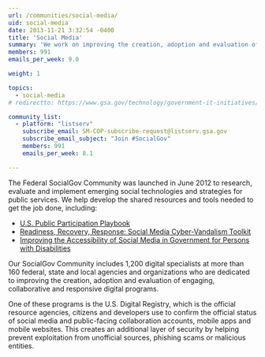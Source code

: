 ```yaml
---
url: /communities/social-media/
uid: social-media
date: 2013-11-21 3:32:54 -0400
title: 'Social Media'
summary: 'We work on improving the creation, adoption and evaluation of social engagement in government.'
members: 991
emails_per_week: 9.0

weight: 1

topics:
  - social-media
# redirectto: https://www.gsa.gov/technology/government-it-initiatives/emerging-citizen-technology/social-technology-socialgov

community_list:
  - platform: "listserv"
    subscribe_email: SM-COP-subscribe-request@listserv.gsa.gov
    subscribe_email_subject: "Join #SocialGov"
    members: 991
    emails_per_week: 8.1

---
```


The Federal SocialGov Community was launched in June 2012 to research, evaluate and implement emerging social technologies and strategies for public services. We help develop the shared resources and tools needed to get the job done, including:

- [U.S. Public Participation Playbook](https://participation.usa.gov/)
- [Readiness, Recovery, Response: Social Media Cyber-Vandalism Toolkit](https://digital.gov/resources/readiness-recovery-response-social-media-cyber-vandalism-toolkit/)
- [Improving the Accessibility of Social Media in Government for Persons with Disabilities](https://digital.gov/resources/improving-the-accessibility-of-social-media-in-government/)

Our SocialGov Community includes 1,200 digital specialists at more than 160 federal, state and local agencies and organizations who are dedicated to improving the creation, adoption and evaluation of engaging, collaborative and responsive digital programs.

One of these programs is the U.S. Digital Registry, which is the official resource agencies, citizens and developers use to confirm the official status of social media and public-facing collaboration accounts, mobile apps and mobile websites. This creates an additional layer of security by helping prevent exploitation from unofficial sources, phishing scams or malicious entities.
